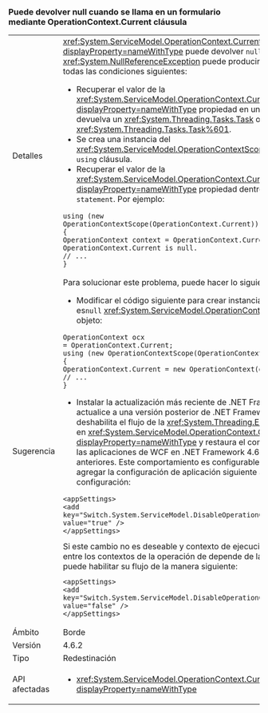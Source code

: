 ### <a name="operationcontextcurrent-may-return-null-when-called-in-a-using-clause"></a>Puede devolver null cuando se llama en un formulario mediante OperationContext.Current cláusula

|   |   |
|---|---|
|Detalles|<xref:System.ServiceModel.OperationContext.Current?displayProperty=nameWithType> puede devolver <code>null</code> y un <xref:System.NullReferenceException> puede producir si se cumplen todas las condiciones siguientes:<ul><li>Recuperar el valor de la <xref:System.ServiceModel.OperationContext.Current?displayProperty=nameWithType> propiedad en un método que devuelva un <xref:System.Threading.Tasks.Task> o <xref:System.Threading.Tasks.Task%601>.</li><li>Se crea una instancia del <xref:System.ServiceModel.OperationContextScope> objeto en un <code>using</code> cláusula.</li><li>Recuperar el valor de la <xref:System.ServiceModel.OperationContext.Current?displayProperty=nameWithType> propiedad dentro de la <code>using statement</code>. Por ejemplo:</li></ul><pre><code class="language-csharp">using (new OperationContextScope(OperationContext.Current))&#13;&#10;{&#13;&#10;OperationContext context = OperationContext.Current;      // OperationContext.Current is null.&#13;&#10;// ...&#13;&#10;}&#13;&#10;</code></pre>|
|Sugerencia|Para solucionar este problema, puede hacer lo siguiente:<ul><li>Modificar el código siguiente para crear instancias de un nuevo no es<code>null</code> <xref:System.ServiceModel.OperationContext.Current%2A> objeto:</li></ul><pre><code class="language-csharp">OperationContext ocx = OperationContext.Current;&#13;&#10;using (new OperationContextScope(OperationContext.Current))&#13;&#10;{&#13;&#10;OperationContext.Current = new OperationContext(ocx.Channel);&#13;&#10;// ...&#13;&#10;}&#13;&#10;</code></pre><ul><li>Instalar la actualización más reciente de .NET Framework 4.6.2 o actualice a una versión posterior de .NET Framework. Esto deshabilita el flujo de la <xref:System.Threading.ExecutionContext> en <xref:System.ServiceModel.OperationContext.Current?displayProperty=nameWithType> y restaura el comportamiento de las aplicaciones de WCF en .NET Framework 4.6.1 y versiones anteriores. Este comportamiento es configurable; es equivalente a agregar la configuración de aplicación siguiente al archivo de configuración:</li></ul><pre><code class="language-xml">&lt;appSettings&gt;&#13;&#10;&lt;add key=&quot;Switch.System.ServiceModel.DisableOperationContextAsyncFlow&quot; value=&quot;true&quot; /&gt;&#13;&#10;&lt;/appSettings&gt;&#13;&#10;</code></pre>Si este cambio no es deseable y contexto de ejecución que fluyen entre los contextos de la operación de depende de la aplicación, puede habilitar su flujo de la manera siguiente:<pre><code class="language-xml">&lt;appSettings&gt;&#13;&#10;&lt;add key=&quot;Switch.System.ServiceModel.DisableOperationContextAsyncFlow&quot; value=&quot;false&quot; /&gt;&#13;&#10;&lt;/appSettings&gt;&#13;&#10;</code></pre>|
|Ámbito|Borde|
|Versión|4.6.2|
|Tipo|Redestinación|
|API afectadas|<ul><li><xref:System.ServiceModel.OperationContext.Current?displayProperty=nameWithType></li></ul>|

